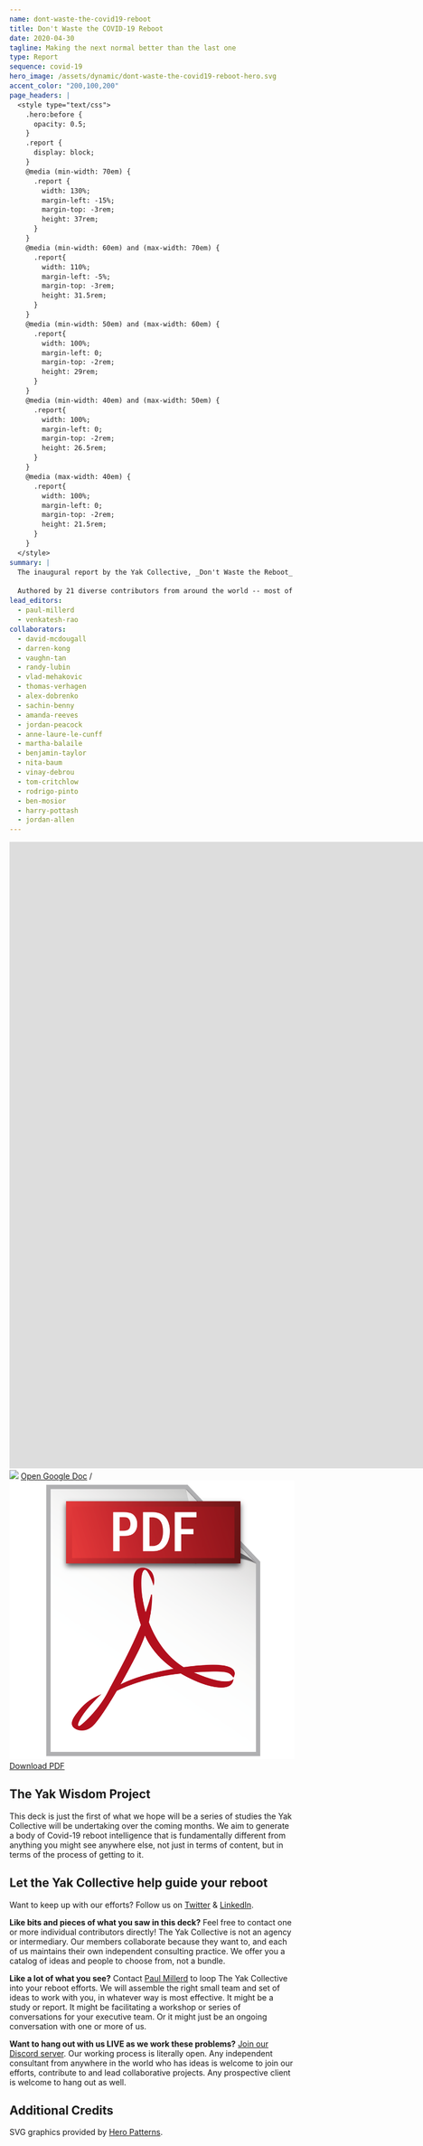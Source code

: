 ```yaml
---
name: dont-waste-the-covid19-reboot
title: Don't Waste the COVID-19 Reboot
date: 2020-04-30
tagline: Making the next normal better than the last one
type: Report
sequence: covid-19
hero_image: /assets/dynamic/dont-waste-the-covid19-reboot-hero.svg
accent_color: "200,100,200"
page_headers: |
  <style type="text/css">
    .hero:before {
      opacity: 0.5;
    }
    .report {
      display: block;
    }
    @media (min-width: 70em) {
      .report {
        width: 130%;
        margin-left: -15%;
        margin-top: -3rem;
        height: 37rem;
      }
    }
    @media (min-width: 60em) and (max-width: 70em) {
      .report{
        width: 110%;
        margin-left: -5%;
        margin-top: -3rem;
        height: 31.5rem;
      }
    }
    @media (min-width: 50em) and (max-width: 60em) {
      .report{
        width: 100%;
        margin-left: 0;
        margin-top: -2rem;
        height: 29rem;
      }
    }
    @media (min-width: 40em) and (max-width: 50em) {
      .report{
        width: 100%;
        margin-left: 0;
        margin-top: -2rem;
        height: 26.5rem;
      }
    }
    @media (max-width: 40em) {
      .report{
        width: 100%;
        margin-left: 0;
        margin-top: -2rem;
        height: 21.5rem;
      }
    }
  </style>
summary: |
  The inaugural report by the Yak Collective, _Don't Waste the Reboot_ offers organizations a smorgasbord of 25 creative and unexpected provocations, ideas, and action frameworks to navigate the COVID-19 crisis.
  
  Authored by 21 diverse contributors from around the world -- most of whom are working together for the first time -- we believe this report will get you thinking about your reboot efforts in a bolder, more imaginative way. Let us know what you think!
lead_editors:
  - paul-millerd
  - venkatesh-rao
collaborators:
  - david-mcdougall
  - darren-kong
  - vaughn-tan
  - randy-lubin
  - vlad-mehakovic
  - thomas-verhagen
  - alex-dobrenko
  - sachin-benny
  - amanda-reeves
  - jordan-peacock
  - anne-laure-le-cunff
  - martha-balaile
  - benjamin-taylor
  - nita-baum
  - vinay-debrou
  - tom-critchlow
  - rodrigo-pinto
  - ben-mosior
  - harry-pottash
  - jordan-allen
---
```


<iframe class="report bw1" src="https://docs.google.com/presentation/d/e/2PACX-1vTa8T4sQLAF2cbRFTqcxZGefI7A2HP54ZKBlyvpi03iTWrzt10W50MP-fQ13am5_svHeJL_-zjALkVT/embed?start=false&loop=false&delayms=60000" frameborder="0" width="1920" height="1109" allowfullscreen="true" mozallowfullscreen="true" webkitallowfullscreen="true"></iframe>

<aside class="pt3">
<img class="h1" src="https://ssl.gstatic.com/docs/presentations/images/favicon5.ico"> <a href="https://docs.google.com/presentation/d/1OfBuSq4SImE1Gq2EaAGCAlkwC8LZRCWx-7O_VOHJ5TI/edit#slide=id.p1">Open Google Doc</a> / <img class="h1" src="/assets/static/pdf.png"> <a href="https://docs.google.com/presentation/d/1OfBuSq4SImE1Gq2EaAGCAlkwC8LZRCWx-7O_VOHJ5TI/export/pdf">Download PDF</a>
</aside>

## The Yak Wisdom Project

This deck is just the first of what we hope will be a series of studies the Yak Collective will be undertaking over the coming months. We aim to generate a body of Covid-19 reboot intelligence that is fundamentally different from anything you might see anywhere else, not just in terms of content, but in terms of the process of getting to it. 

## Let the Yak Collective help guide your reboot

Want to keep up with our efforts? Follow us on [Twitter](https://twitter.com/yak_collective) & [LinkedIn](https://www.linkedin.com/company/yak-collective/).

**Like bits and pieces of what you saw in this deck?** Feel free to contact one or more individual contributors directly! The Yak Collective is not an agency or intermediary. Our members collaborate because they want to, and each of us maintains their own independent consulting practice. We offer you a catalog of ideas and people to choose from, not a bundle.

**Like a lot of what you see?** Contact [Paul Millerd](/members/paul-millerd) to loop The Yak Collective into your reboot efforts. We will assemble the right small team and set of ideas to work with you, in whatever way is most effective. It might be a study or report. It might be facilitating a workshop or series of conversations for your executive team. Or it might just be an ongoing conversation with one or more of us.

**Want to hang out with us LIVE as we work these problems?** [Join our Discord server](/join). Our working process is literally open. Any independent consultant from anywhere in the world who has ideas is welcome to join our efforts, contribute to and lead collaborative projects. Any prospective client is welcome to hang out as well.

## Additional Credits

SVG graphics provided by [Hero Patterns](https://www.heropatterns.com/).
